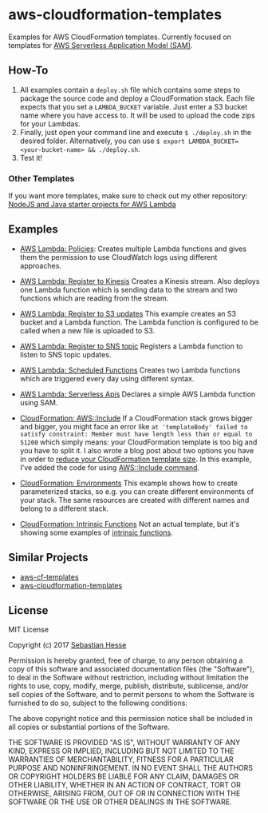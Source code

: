 # aws-cloudformation-templates
Examples for AWS CloudFormation templates.
Currently focused on templates for [AWS Serverless Application Model (SAM)](https://github.com/awslabs/serverless-application-model).


## How-To

1. All examples contain a `deploy.sh` file which contains some steps to package the source code and deploy a CloudFormation stack.
Each file expects that you set a `LAMBDA_BUCKET` variable.
Just enter a S3 bucket name where you have access to.
It will be used to upload the code zips for your Lambdas.
2. Finally, just open your command line and execute `$ ./deploy.sh` in the desired folder.
Alternatively, you can use `$ export LAMBDA_BUCKET=<your-bucket-name> && ./deploy.sh`.
3. Test it!

### Other Templates

If you want more templates, make sure to check out my other repository: [NodeJS and Java starter projects for AWS Lambda](https://github.com/seeebiii/aws-lambda-boilerplate)


## Examples

- [AWS Lambda: Policies](./AWS-Lambda-Policies): 
Creates multiple Lambda functions and gives them the permission to use CloudWatch logs using different approaches.

- [AWS Lambda: Register to Kinesis](./AWS-Lambda-Register-To-Kinesis)
Creates a Kinesis stream.
Also deploys one Lambda function which is sending data to the stream and two functions which are reading from the stream.

- [AWS Lambda: Register to S3 updates](./AWS-Lambda-Register-To-S3-Updates)
This example creates an S3 bucket and a Lambda function.
The Lambda function is configured to be called when a new file is uploaded to S3.

- [AWS Lambda: Register to SNS topic](./AWS-Lambda-Register-To-SNS-Topic)
Registers a Lambda function to listen to SNS topic updates.

- [AWS Lambda: Scheduled Functions](./AWS-Lambda-Scheduled-Functions)
Creates two Lambda functions which are triggered every day using different syntax.

- [AWS Lambda: Serverless Apis](./AWS-Lambda-Serverless-Apis)
Declares a simple AWS Lambda function using SAM.

- [CloudFormation: AWS::Include](./CloudFormation-AWS-Include)
If a CloudFormation stack grows bigger and bigger, you might face an error like `at 'templateBody' failed to satisfy constraint: Member must have length less than or equal to 51200`
which simply means: your CloudFormation template is too big and you have to split it. I also wrote a blog post about two options you have in 
order to [reduce your CloudFormation template size](https://www.sebastianhesse.de/2017/08/12/reduce-cloudformation-template-size/).
In this example, I've added the code for using [AWS::Include command](http://docs.aws.amazon.com/AWSCloudFormation/latest/UserGuide/create-reusable-transform-function-snippets-and-add-to-your-template-with-aws-include-transform.html).

- [CloudFormation: Environments](./CloudFormation-Environments)
This example shows how to create parameterized stacks, so e.g. you can create different environments of your stack.
The same resources are created with different names and belong to a different stack.

- [CloudFormation: Intrinsic Functions](./CloudFormation-Intrinsic-Functions)
Not an actual template, but it's showing some examples of [intrinsic functions](http://docs.aws.amazon.com/AWSCloudFormation/latest/UserGuide/intrinsic-function-reference.html).


## Similar Projects

- [aws-cf-templates](https://github.com/widdix/aws-cf-templates)
- [aws-cloudformation-templates](https://github.com/awslabs/aws-cloudformation-templates)


## License

MIT License

Copyright (c) 2017 [Sebastian Hesse](https://www.sebastianhesse.de)

Permission is hereby granted, free of charge, to any person obtaining a copy
of this software and associated documentation files (the "Software"), to deal
in the Software without restriction, including without limitation the rights
to use, copy, modify, merge, publish, distribute, sublicense, and/or sell
copies of the Software, and to permit persons to whom the Software is
furnished to do so, subject to the following conditions:

The above copyright notice and this permission notice shall be included in all
copies or substantial portions of the Software.

THE SOFTWARE IS PROVIDED "AS IS", WITHOUT WARRANTY OF ANY KIND, EXPRESS OR
IMPLIED, INCLUDING BUT NOT LIMITED TO THE WARRANTIES OF MERCHANTABILITY,
FITNESS FOR A PARTICULAR PURPOSE AND NONINFRINGEMENT. IN NO EVENT SHALL THE
AUTHORS OR COPYRIGHT HOLDERS BE LIABLE FOR ANY CLAIM, DAMAGES OR OTHER
LIABILITY, WHETHER IN AN ACTION OF CONTRACT, TORT OR OTHERWISE, ARISING FROM,
OUT OF OR IN CONNECTION WITH THE SOFTWARE OR THE USE OR OTHER DEALINGS IN THE
SOFTWARE.
